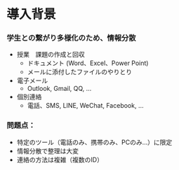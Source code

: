 # 導入背景

### 学生との繋がり多様化のため、情報分散



* 授業　課題の作成と回収
  * ドキュメント \(Word、Excel、Power Point\)
  * メールに添付したファイルのやりとり
* 電子メール
  * Outlook, Gmail, QQ, …
* 個別連絡
  * 電話、SMS, LINE, WeChat, Facebook, …

### 問題点：

* 特定のツール（電話のみ、携帯のみ、PCのみ…）に限定
* 情報分散で整理は大変
* 連絡の方法は複雑（複数のID）



